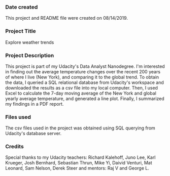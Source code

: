 ### Date created
This project and README file were created on 08/14/2019.

### Project Title
Explore weather trends

### Project Description
This project is part of my Udacity's Data Analyst Nanodegree.
I'm interested in finding out the average temperature changes over the recent 200 years of where I live (New York), and comparing it to the global trend.
To obtain the data, I queried a SQL relational database from Udacity's workspace and downloaded the results as a csv file into my local computer.
Then, I used Excel to calculate the 7-day moving average of the New York and global yearly average temperature, and generated a line plot.
Finally, I summarized my findings in a PDF report.   

### Files used
The csv files used in the project was obtained using SQL querying from Udacity's database server. 

### Credits
Special thanks to my Udacity teachers: Richard Kalehoff, Juno Lee, Karl Krueger, Josh Bernhard, Sebastian Thrun, Mike Yi, Daivid Venturi, Mat Leonard, Sam Nelson, Derek Steer and mentors: Raj V and George L.
